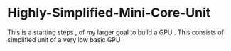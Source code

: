 # Highly-Simplified-Mini-Core-Unit
This is a starting steps , of my larger goal to build a GPU .  This consists of simplified unit of a very low basic GPU
